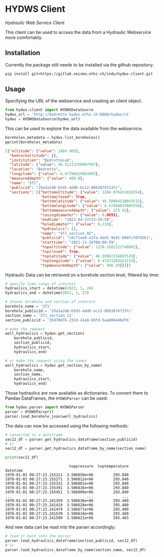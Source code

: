 # HYDWS Client
_Hydraulic Web Service Client_

This client can be used to access the data from a Hydraulic Webservice more comfortably.

## Installation
Currently the package still needs to be installed via the github repository:

```bash
pip install git+https://gitlab.seismo.ethz.ch/indu/hydws-client.git
```

## Usage

Specifying the URL of the webservice and creating an client object.
```python
from hydws.client import HYDWSDataSource
hydws_url = 'http://bedretto-hydws.ethz.ch:8080/hydws/v1'
hydws = HYDWSDataSource(hydws_url)
```

This can be used to explore the data available from the webservice.
```python
boreholes_metadata = hydws.list_boreholes()
pprint(boreholes_metadata)
```

```json
[{"altitude": {"value": 1484.905},
  "bedrockaltitude": {},
  "institution": "BedrettoLab",
  "latitude": {"value": 46.51113250987997},
  "location": "Bedretto",
  "longitude": {"value": 8.47706629603003},
  "measureddepth": {"value": 400.0},
  "name": "ST1",
  "publicid": "29a3a2d8-b5d3-4dd6-bc12-0892874723fc",
  "sections": [{"bottomaltitude": {"value": 1204.076431828354},
                "bottomclosed": True,
                "bottomlatitude": {"value": 46.50964538043515},
                "bottomlongitude": {"value": 8.47468833805559},
                "bottommeasureddepth": {"value": 373.92},
                "casingdiameter": {"value": 0.0893},
                "endtime": "2023-04-21T23:59:59",
                "holediameter": {"value": 0.216},
                "hydraulics": [],
                "name": "ST1_section_02",
                "publicid": "c0c71ae8-e37a-4ad1-9e91-0407cf0792b1",
                "starttime": "2021-11-16T00:00:59",
                "topaltitude": {"value": 1210.1501322748682},
                "topclosed": True,
                "toplatitude": {"value": 46.50967234897535},
                "toplongitude": {"value": 8.47473203423232},
                "topmeasureddepth": {"value": 366.39}}]}]
```

Hydraulic Data can be retrieved on a borehole section level, filtered by time:
```python
# specify time range of interest
hydraulics_start = datetime(2022, 1, 26)
hydraulics_end = datetime(2022, 1, 27)

# choose borehole and section of interest
borehole_name = 'ST1'
borehole_publicid = '29a3a2d8-b5d3-4dd6-bc12-0892874723fc'
section_name = 'ST1_section_12'
section_publicid = '350706fb-231d-41e8-b9fd-5aa006446df6'

# make the request
well_hydraulics = hydws.get_section(
    borehole_publicid,
    section_publicid,
    hydraulics_start,
    hydraulics_end)

# or make the request using the names
well_hydraulics = hydws.get_section_by_name(
    borehole_name,
    section_name,
    hydraulics_start,
    hydraulics_end)
```

Those hydraulics are now available as dictionaries. To convert them to Pandas DataFrames, the `HYDWSParser` can be used:

```python
from hydws.parser import HYDWSParser
parser = HYDWSParser()
parser.load_borehole_json(well_hydraulics)
```

The data can now be accessed using the following methods:

```python
# converted to a dataframe
sec12_df = parser.get_hydraulics_dataframe(section_publicid)
# or
sec12_df = parser.get_hydraulics_dataframe_by_name(section_name)

print(sec12_df)
```

```
                             toppressure  toptemperature
datetime                                                
1970-01-01 00:27:23.155211  3.506850e+06         293.840
1970-01-01 00:27:23.155271  3.506812e+06         293.840
1970-01-01 00:27:23.155331  3.506801e+06         293.840
1970-01-01 00:27:23.155391  3.506816e+06         293.840
1970-01-01 00:27:23.155451  3.506809e+06         293.840
...                                  ...             ...
1970-01-01 00:27:23.241359  3.506636e+06         293.480
1970-01-01 00:27:23.241419  3.506628e+06         293.480
1970-01-01 00:27:23.241479  3.506671e+06         293.480
1970-01-01 00:27:23.241539  3.506634e+06         293.480
1970-01-01 00:27:23.241599  3.506621e+06         293.483
```

And new data can be read into the parser accordingly:
```python
# load it back into the parser
parser.load_hydraulics_dataframe(section_publicid, sec12_df)
# or
parser.load_hydraulics_dataframe_by_name(section_name, sec12_df)
```

